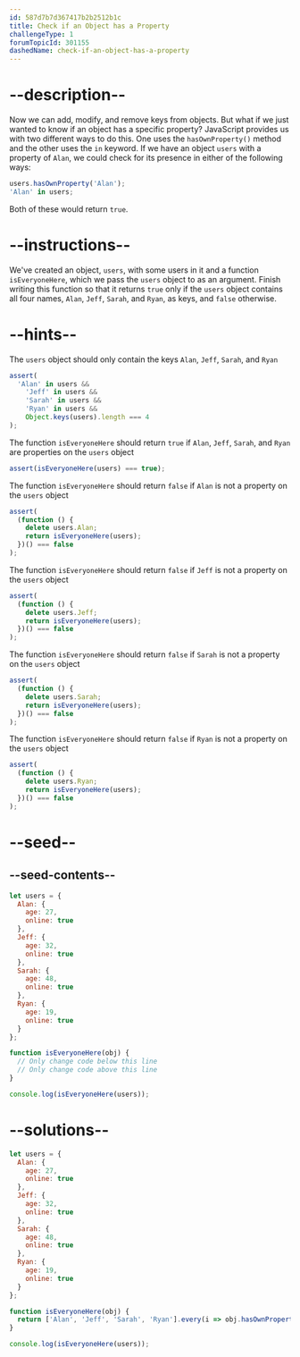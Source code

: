 ```yaml
---
id: 587d7b7d367417b2b2512b1c
title: Check if an Object has a Property
challengeType: 1
forumTopicId: 301155
dashedName: check-if-an-object-has-a-property
---
```


# --description--

Now we can add, modify, and remove keys from objects. But what if we just wanted to know if an object has a specific property? JavaScript provides us with two different ways to do this. One uses the `hasOwnProperty()` method and the other uses the `in` keyword. If we have an object `users` with a property of `Alan`, we could check for its presence in either of the following ways:

```js
users.hasOwnProperty('Alan');
'Alan' in users;
```

Both of these would return `true`.

# --instructions--

We've created an object, `users`, with some users in it and a function `isEveryoneHere`, which we pass the `users` object to as an argument. Finish writing this function so that it returns `true` only if the `users` object contains all four names, `Alan`, `Jeff`, `Sarah`, and `Ryan`, as keys, and `false` otherwise.

# --hints--

The `users` object should only contain the keys `Alan`, `Jeff`, `Sarah`, and `Ryan`

```js
assert(
  'Alan' in users &&
    'Jeff' in users &&
    'Sarah' in users &&
    'Ryan' in users &&
    Object.keys(users).length === 4
);
```

The function `isEveryoneHere` should return `true` if `Alan`, `Jeff`, `Sarah`, and `Ryan` are properties on the `users` object

```js
assert(isEveryoneHere(users) === true);
```

The function `isEveryoneHere` should return `false` if `Alan` is not a property on the `users` object

```js
assert(
  (function () {
    delete users.Alan;
    return isEveryoneHere(users);
  })() === false
);
```

The function `isEveryoneHere` should return `false` if `Jeff` is not a property on the `users` object

```js
assert(
  (function () {
    delete users.Jeff;
    return isEveryoneHere(users);
  })() === false
);
```

The function `isEveryoneHere` should return `false` if `Sarah` is not a property on the `users` object

```js
assert(
  (function () {
    delete users.Sarah;
    return isEveryoneHere(users);
  })() === false
);
```

The function `isEveryoneHere` should return `false` if `Ryan` is not a property on the `users` object

```js
assert(
  (function () {
    delete users.Ryan;
    return isEveryoneHere(users);
  })() === false
);
```

# --seed--

## --seed-contents--

```js
let users = {
  Alan: {
    age: 27,
    online: true
  },
  Jeff: {
    age: 32,
    online: true
  },
  Sarah: {
    age: 48,
    online: true
  },
  Ryan: {
    age: 19,
    online: true
  }
};

function isEveryoneHere(obj) {
  // Only change code below this line
  // Only change code above this line
}

console.log(isEveryoneHere(users));
```

# --solutions--

```js
let users = {
  Alan: {
    age: 27,
    online: true
  },
  Jeff: {
    age: 32,
    online: true
  },
  Sarah: {
    age: 48,
    online: true
  },
  Ryan: {
    age: 19,
    online: true
  }
};

function isEveryoneHere(obj) {
  return ['Alan', 'Jeff', 'Sarah', 'Ryan'].every(i => obj.hasOwnProperty(i));
}

console.log(isEveryoneHere(users));
```
